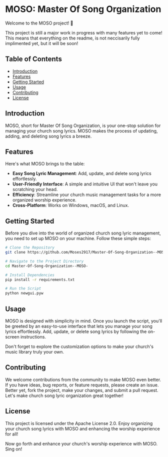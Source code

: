 # MOSO: Master Of Song Organization

Welcome to the MOSO project! 🎵

This project is still a major work in progress with many features yet to come!
This means that everything on the readme, is not neccisarily fully implimented yet, but it will be soon!

## Table of Contents
- [Introduction](#introduction)
- [Features](#features)
- [Getting Started](#getting-started)
- [Usage](#usage)
- [Contributing](#contributing)
- [License](#license)

## Introduction

MOSO, short for Master Of Song Organization, is your one-stop solution for managing your church song lyrics. MOSO makes the process of updating, adding, and deleting song lyrics a breeze.

## Features

Here's what MOSO brings to the table:

- **Easy Song Lyric Management**: Add, update, and delete song lyrics effortlessly.
- **User-Friendly Interface**: A simple and intuitive UI that won't leave you scratching your head.
- **Efficiency**: Streamline your church music management tasks for a more organized worship experience.
- **Cross-Platform**: Works on Windows, macOS, and Linux.

## Getting Started

Before you dive into the world of organized church song lyric management, you need to set up MOSO on your machine. Follow these simple steps:

```bash
# Clone the Repository
git clone https://github.com/Moses2917/Master-Of-Song-Organization--MOSO-.git

# Navigate to the Project Directory
cd Master-Of-Song-Organization--MOSO-

# Install Dependencies
pip install -r requirements.txt

# Run the Script
python newgui.pyw
```

## Usage
MOSO is designed with simplicity in mind. Once you launch the script, you'll be greeted by an easy-to-use interface that lets you manage your song lyrics effortlessly. Add, update, or delete song lyrics by following the on-screen instructions.

Don't forget to explore the customization options to make your church's music library truly your own.

## Contributing
We welcome contributions from the community to make MOSO even better. If you have ideas, bug reports, or feature requests, please create an issue. Better yet, fork the project, make your changes, and submit a pull request. Let's make church song lyric organization great together!

## License
This project is licensed under the Apache License 2.0. Enjoy organizing your church song lyrics with MOSO and enhancing the worship experience for all!

Now go forth and enhance your church's worship experience with MOSO. Sing on!
